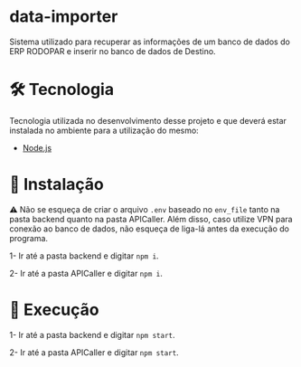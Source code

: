 # data-importer

Sistema utilizado para recuperar as informações de um banco de dados do ERP RODOPAR e inserir no banco de dados de Destino.
# 🛠️ Tecnologia

Tecnologia utilizada no desenvolvimento desse projeto e que deverá estar instalada no ambiente para a utilização do mesmo:

- [Node.js](https://nodejs.org/en/)
# 🎫 Instalação 

⚠️ Não se esqueça de criar o arquivo ``.env`` baseado no ``env_file`` tanto na pasta backend quanto na pasta APICaller.
Além disso, caso utilize VPN para conexão ao banco de dados, não esqueça de liga-lá antes da execução do programa.

1- Ir até a pasta backend e digitar ``npm i``.

2- Ir até a pasta APICaller e digitar ``npm i``.

# 📀 Execução 

1- Ir até a pasta backend e digitar ``npm start``.

2- Ir até a pasta APICaller e digitar ``npm start``.
